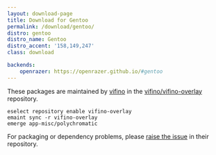 ```yaml
---
layout: download-page
title: Download for Gentoo
permalink: /download/gentoo/
distro: gentoo
distro_name: Gentoo
distro_accent: '158,149,247'
class: download

backends:
    openrazer: https://openrazer.github.io/#gentoo
---
```


These packages are maintained by [vifino] in the [vifino/vifino-overlay] repository.

```
eselect repository enable vifino-overlay
emaint sync -r vifino-overlay
emerge app-misc/polychromatic
```

For packaging or dependency problems, please [raise the issue] in their repository.

[vifino]: https://github.com/vifino/
[vifino/vifino-overlay]: https://github.com/vifino/vifino-overlay/tree/master/app-misc/polychromatic/
[raise the issue]: https://github.com/vifino/vifino-overlay/issues
